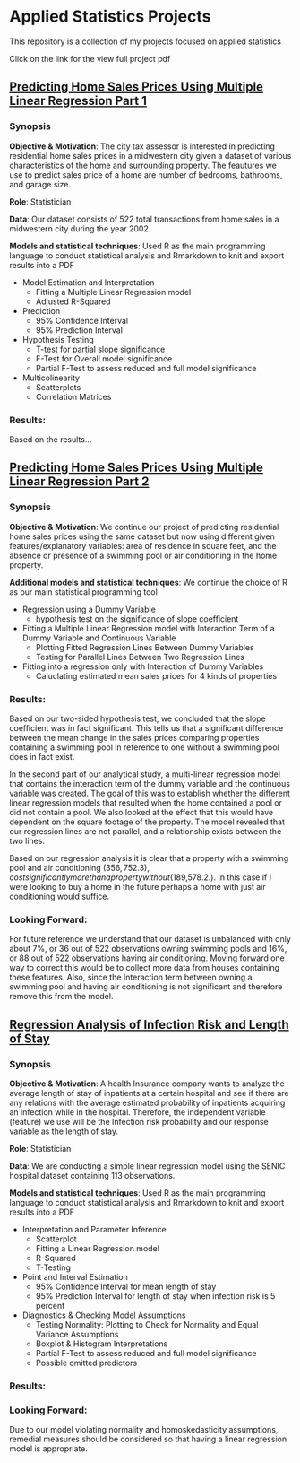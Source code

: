 # Applied Statistics Projects
This repository is a collection of my projects focused on applied statistics


Click on the link for the view full project pdf

<!---
Objective & Motivation: What you were trying to do, and why
Role: Make it clear if it is a personal Project or if you were part of a team. If personal give a sense of the effort (e.g. x hours / week outside of core curriculum) you put in; if part of a team clarify your responsibilities
Data: Detail the approximate dataset size and skew, how (e.g., software and techniques used) to store, extract and clean the data
Models: Specify models and statistical techniques used, as well as programming languages and libraries used to construct them (paying particular attention here to the requirements noted on the job posting - the more you can cover off keywords/asks for the role the better!)
Code: It is worth linking to your Github account to give the Hiring Manager the option to check out the code (plus it just makes it all the more credible that you’ve actually done the work!). A bonus option here is to also create a readme.md for the projects you’re featuring on your resume - this template is a good example
Results: Try whenever possible to demonstrate the outcome with numerical impact or significance (it pops off the resume more than a text-only sentence) and is an indicator of how impact-oriented (or not!) you are in your work
If you follow the above high-level and specific advice your Project work should start to work for you! -->

 ##  [Predicting Home Sales Prices Using Multiple Linear Regression Part 1](https://github.com/Rlegaspi562/Statistical-Projects/blob/main/Predicting%20Home%20Prices%20Using%20Multiple%20Linear%20Regression/Predicting%20Home%20Sales%20Prices%20Using%20Multiple%20Linear%20Regression%20Analysis%20Pt.%201.pdf)

### Synopsis

**Objective & Motivation**: The city tax assessor is interested in predicting residential home sales prices in a midwestern city given a dataset of various characteristics of the home and surrounding property. The feautures we use to predict sales price of a home are number of bedrooms, bathrooms, and garage size. 

**Role**: Statistician

**Data**: Our dataset consists of 522 total transactions from home sales in a midwestern city during the year 2002.

**Models and statistical techniques**:  Used R as the main programming language to conduct statistical analysis and Rmarkdown to knit and export results into a PDF
- Model Estimation and Interpretation
  - Fitting a Multiple Linear Regression model
  - Adjusted R-Squared
- Prediction
  - 95% Confidence Interval
  - 95% Prediction Interval
- Hypothesis Testing
  - T-test for partial slope significance
  - F-Test for Overall model significance
  - Partial F-Test to assess reduced and full model significance
- Multicolinearity
  - Scatterplots
  - Correlation Matrices


### **Results**:
Based on the results...

 ##  [Predicting Home Sales Prices Using Multiple Linear Regression Part 2](https://github.com/Rlegaspi562/Statistical-Projects/blob/main/Predicting%20Home%20Prices%20Using%20Multiple%20Linear%20Regression/Predicting%20Home%20Sales%20Prices%20Using%20Multiple%20Linear%20Regression%20Analysis%20Pt.%202.pdf)

### Synopsis

**Objective & Motivation**: We continue our project of predicting residential home sales prices using the same dataset but now using different given features/explanatory variables: area of residence in square feet, and the absence or presence of a swimming pool or air conditioning in the home property. 

**Additional models and statistical techniques**: We continue the choice of R as our main statistical programming tool
- Regression using a Dummy Variable
  - hypothesis test on the significance of slope coefficient
- Fitting a Multiple Linear Regression model with Interaction Term of a Dummy Variable and Continuous Variable 
  - Plotting Fitted Regression Lines Between Dummy Variables
  - Testing for Parallel Lines Between Two Regression Lines
- Fitting into a regression only with Interaction of Dummy Variables
  - Caluclating estimated mean sales prices for 4 kinds of properties

### **Results**:
Based on our two-sided hypothesis test, we concluded that the slope coefficient was in fact significant. This tells us that a significant difference between the mean change in the sales prices comparing properties containing a swimming pool in reference to one without a swimming pool does in fact exist. 

In the second part of our analytical study, a multi-linear regression model that contains the interaction term of the dummy variable and the continuous variable was created. The goal of this was to establish whether the different linear regression models that resulted when the home contained a pool or did not contain a pool. We also looked at the effect that this would have dependent on the square footage of the property. The model revealed that our regression lines are not parallel, and a relationship exists between the two lines.

Based on our regression analysis it is clear that a property with a swimming pool and air conditioning ($356,752.3), cost significantly more than a property without 
($189,578.2.). In this case if I were looking to buy a home in the future perhaps a home with just air conditioning would suffice. 

### **Looking Forward**:
For future reference we understand that our dataset is unbalanced with only about 7%, or 36 out of 522 observations owning swimming pools and 16%, or 88 out of 522 observations having air conditioning. Moving forward one way to correct this would be to collect more data from houses containing these features. Also, since the Interaction term between owning a swimming pool and having air conditioning is not significant and therefore remove this from the model.

 ##  [Regression Analysis of Infection Risk and Length of Stay](https://github.com/Rlegaspi562/Statistical-Projects/blob/main/Regression%20Analysis%20of%20Infection%20Risk%20and%20Length%20of%20Stay/Regression%20Analysis%20of%20Infection%20Risk%20and%20Length%20of%20Stay.pdf)


### Synopsis

**Objective & Motivation**: A health Insurance company wants to analyze the average length of stay of inpatients at a certain hospital and see if there are any relations with the average estimated probability of inpatients acquiring an infection while in the hospital. Therefore, the independent variable (feature) we use will be the Infection risk probability and our response variable as the length of stay.  


**Role**: Statistician

**Data**: We are conducting a simple linear regression model using the SENIC hospital dataset containing 113 observations. 

**Models and statistical techniques**:  Used R as the main programming language to conduct statistical analysis and Rmarkdown to knit and export results into a PDF
- Interpretation and Parameter Inference
  - Scatterplot
  - Fitting a Linear Regression model
  - R-Squared
  - T-Testing
- Point and Interval Estimation
  - 95% Confidence Interval for mean length of stay
  - 95% Prediction Interval for length of stay when infection risk is 5 percent
- Diagnostics & Checking Model Assumptions
  - Testing Normality: Plotting to Check for Normality and Equal Variance Assumptions
  - Boxplot & Histogram Interpretations
  - Partial F-Test to assess reduced and full model significance
  - Possible omitted predictors


### **Results**:

### **Looking Forward**:
Due to our model violating normality and homoskedasticity assumptions, remedial measures should be considered so that having a linear regression model is appropriate.
